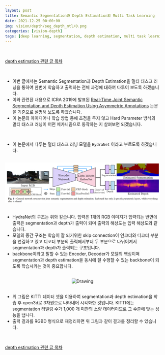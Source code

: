 ```yaml
---
layout: post
title: Semantic Segmentation과 Depth Estimation의 Multi Task Learning
date: 2021-12-25 00:00:00
img: vision/depth/seg_depth_mtl/0.png
categories: [vision-depth]
tags: [deep learning, segmentation, depth estimation, multi task learning] # add tag
---
```


<br>

[depth estimation 관련 글 목차](https://gaussian37.github.io/vision-depth-table/)

<br>

- 이번 글에서는 Semantic Segmentation과 Depth Estimation을 멀티 태스크 러닝을 통하여 한번에 학습하고 출력하는 전체 과정에 대하여 다루어 보도록 하겠습니다.
- 이와 관련된 내용으로 ICRA 2019에 발표된 [Real-Time Joint Semantic Segmentation and Depth Estimation Using Asymmetric Annotations](https://arxiv.org/pdf/1809.04766.pdf) 논문을 기준으로 설명해 보도록 하겠습니다.
- 이 논문의 아이디어나 학습 방법 등에 초점을 두지 않고 Hard Parameter 방식의 멀티 태스크 러닝이 어떤 메카니즘으로 동작하는 지 살펴보면 되겠습니다.

<br>

- 이 논문에서 다루는 멀티 태스크 러닝 모델을 `HydraNet` 이라고 부르도록 하겠습니다.

<br>
<center><img src="../assets/img/vision/depth/seg_depth_mtl/0.png" alt="Drawing" style="width: 800px;"/></center>
<br>

- HydraNet의 구조는 위와 같습니다. 입력은 1개의 RGB 이미지가 입력되는 반면에 출력은 segmentation과 depth가 출력이 되며 출력의 해상도는 입력 해상도와 같습니다.
- 모델의 중간 구조는 학습이 잘 되기위한 skip connection이 인코더와 디코더 부분을 연결하고 있고 디코더 부분의 출력에서부터 두 부분으로 나뉘어져서 segmentation과 depth가 출력되는 구조입니다.
- backbone이라고 말할 수 있는 Encoder, Decoder가 모델의 핵심이며 segmentation과 depth estimation을 동시에 잘 수행할 수 있는 backbone이 되도록 학습시키는 것이 중요합니다.

<br>
<center><img src="../assets/img/vision/depth/seg_depth_mtl/1.png" alt="Drawing" style="width: 800px;"/></center>
<br>

- 위 그림은 KITTI 데이터 셋을 이용하여 segmentation과 depth estimation을 학습 후 open3d로 3차원으로 나타내어 시각화한 것입니다. KITTI에는 segmentation 라벨링 수가 1,000 개 미만의 소량 데이터이므로 그 수준에 맞는 성능을 냅니다. 
- 출력 결과를 RGBD 형식으로 재정리하면 위 그림과 같이 결과를 정리할 수 있습니다.

<br>

[depth estimation 관련 글 목차](https://gaussian37.github.io/vision-depth-table/)

<br>
